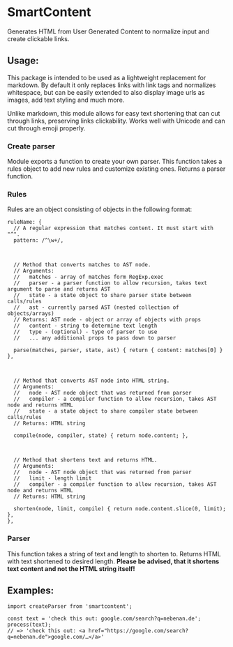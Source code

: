 SmartContent
============

Generates HTML from User Generated Content to normalize input and create clickable links.

## Usage:

This package is intended to be used as a lightweight replacement for markdown. By default it only replaces links with link tags and normalizes whitespace, but can be easily extended to also display image urls as images, add text styling and much more.

Unlike markdown, this module allows for easy text shortening that can cut through links, preserving links clickability. Works well with Unicode and can cut through emoji properly.

### Create parser
Module exports a function to create your own parser. This function takes a rules object to add new rules and customize existing ones. Returns a parser function.

### Rules
Rules are an object consisting of objects in the following format:

```
ruleName: {
  // A regular expression that matches content. It must start with "^".
  pattern: /^\w+/,



  // Method that converts matches to AST node.
  // Arguments:
  //   matches - array of matches form RegExp.exec
  //   parser - a parser function to allow recursion, takes text argument to parse and returns AST
  //   state - a state object to share parser state between calls/rules
  //   ast - currently parsed AST (nested collection of objects/arrays)
  // Returns: AST node - object or array of objects with props
  //   content - string to determine text length
  //   type - (optional) - type of parser to use
  //   ... any additional props to pass down to parser

  parse(matches, parser, state, ast) { return { content: matches[0] } },



  // Method that converts AST node into HTML string.
  // Arguments:
  //   node - AST node object that was returned from parser
  //   compiler - a compiler function to allow recursion, takes AST node and returns HTML
  //   state - a state object to share compiler state between calls/rules
  // Returns: HTML string

  compile(node, compiler, state) { return node.content; },



  // Method that shortens text and returns HTML.
  // Arguments:
  //   node - AST node object that was returned from parser
  //   limit - length limit
  //   compiler - a compiler function to allow recursion, takes AST node and returns HTML
  // Returns: HTML string

  shorten(node, limit, compile) { return node.content.slice(0, limit); },
},
```

### Parser
This function takes a string of text and length to shorten to. Returns HTML with text shortened to desired length. **Please be advised, that it shortens text content and not the HTML string itself!**

## Examples:

```
import createParser from 'smartcontent';

const text = 'check this out: google.com/search?q=nebenan.de';
process(text);
// => 'check this out: <a href="https://google.com/search?q=nebenan.de">google.com/…</a>'
```
